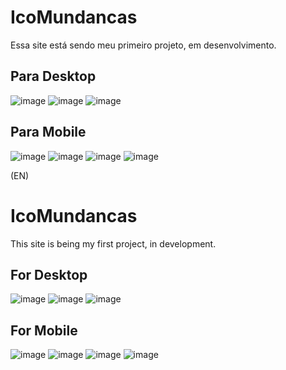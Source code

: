 # IcoMundancas
Essa site está sendo meu primeiro projeto, em desenvolvimento.

## Para Desktop
![image](https://user-images.githubusercontent.com/94218497/159672617-e85748ff-a455-4554-8d2b-338f755cc988.png)
![image](https://user-images.githubusercontent.com/94218497/159672695-ac22a8e9-d0f4-4625-a516-e9b382b94937.png)
![image](https://user-images.githubusercontent.com/94218497/159672802-053c67c7-69b0-4a53-ad71-65305f915574.png)


## Para Mobile
![image](https://user-images.githubusercontent.com/94218497/159673073-52eeb379-9c76-4b95-a075-55d74bc17932.png)
![image](https://user-images.githubusercontent.com/94218497/159673137-c36686f5-b519-4578-966f-648a779783bd.png)
![image](https://user-images.githubusercontent.com/94218497/159673230-217057a2-3247-404f-88ea-c8086cc01747.png)
![image](https://user-images.githubusercontent.com/94218497/159673281-202ba4d1-7a9a-41d4-bf5b-2ea886e19b2f.png)


(EN)
# IcoMundancas
This site is being my first project, in development.

## For Desktop
![image](https://user-images.githubusercontent.com/94218497/159672617-e85748ff-a455-4554-8d2b-338f755cc988.png)
![image](https://user-images.githubusercontent.com/94218497/159672695-ac22a8e9-d0f4-4625-a516-e9b382b94937.png)
![image](https://user-images.githubusercontent.com/94218497/159672802-053c67c7-69b0-4a53-ad71-65305f915574.png)


## For Mobile
![image](https://user-images.githubusercontent.com/94218497/159673073-52eeb379-9c76-4b95-a075-55d74bc17932.png)
![image](https://user-images.githubusercontent.com/94218497/159673137-c36686f5-b519-4578-966f-648a779783bd.png)
![image](https://user-images.githubusercontent.com/94218497/159673230-217057a2-3247-404f-88ea-c8086cc01747.png)
![image](https://user-images.githubusercontent.com/94218497/159673281-202ba4d1-7a9a-41d4-bf5b-2ea886e19b2f.png)
